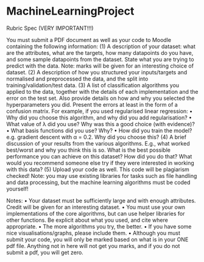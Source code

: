 # MachineLearningProject

Rubric Spec (VERY IMPORTANT!!!)

You must submit a PDF document as well as your code to Moodle containing the following information:
(1) A description of your dataset: what are the attributes, what are the targets, how many datapoints do you have, and some sample datapoints from the dataset. State what you are trying to predict with the data.
Note: marks will be given for an interesting choice of dataset.
(2) A description of how you structured your inputs/targets and normalised and preprocessed
the data, and the split into training/validation/test data.
(3) A list of classification algorithms you applied to the data, together with the details of each
implementation and the error on the test set. Also provide details on how and why you selected the hyperparameters you did. Present the errors at least in the form of a confusion matrix.
For example, if you used regularised linear regression:
• Why did you choose this algorithm, and why did you add regularisation?
• What value of λ did you use? Why was this a good choice (with evidence)?
• What basis functions did you use? Why?
• How did you train the model? e.g. gradient descent with α = 0.2. Why did you choose
this?
(4) A brief discussion of your results from the various algorithms. E.g., what worked best/worst
and why you think this is so. What is the best possible performance you can achieve on this dataset? How did you do that? What would you recommend someone else try if they were interested in working with this data?
(5) Upload your code as well. This code will be plagiarism checked! Note: you may use existing libraries for tasks such as file handling and data processing, but the machine learning algorithms must be coded yourself!

Notes:
• Your dataset must be sufficiently large and with enough attributes. Credit will be given for an interesting dataset.
• You must use your own implementations of the core algorithms, but can use helper libraries for other functions. Be explicit about what you used, and cite where appropriate.
• The more algorithms you try, the better.
• If you have some nice visualisations/graphs, please include them.
• Although you must submit your code, you will only be marked based on what is in
your ONE pdf file. Anything not in here will not get you marks, and if you do not submit a pdf, you will get zero.